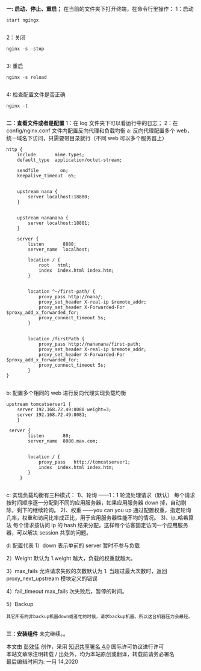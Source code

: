 
**一: 启动、停止、重启；** 在当前的文件夹下打开终端，在命令行里操作： 1：启动

```
start ngingx


```

2：关闭

```
nginx -s -stop


```

3: 重启

```
nginx -s reload


```

4: 检查配置文件是否正确

```
nginx -t


```

**二：查看文件或者是配置** 1：在 log 文件夹下可以看运行中的日志； 2：在 config/nginx.conf 文件内配置反向代理和负载均衡 a: 反向代理配置多个 web，统一域名下访问，只需要带目录就行（不同 web 可以多个服务器上）

```
http {
    include       mime.types;
    default_type  application/octet-stream;

    sendfile        on;
    keepalive_timeout  65;

    
    upstream nana {
        server localhost:18880;
    }

    
    upstream nananana {
        server localhost:18881;
    }
        
    server {
        listen       8888;
        server_name  localhost;

        location / {
            root   html;
            index  index.html index.htm;
        } 

        
        location ^~/first-path/ { 
            proxy_pass http://nana/;
            proxy_set_header X-real-ip $remote_addr;
            proxy_set_header X-Forwarded-For $proxy_add_x_forwarded_for;
            proxy_connect_timeout 5s;
        }

        
        location /firstPath { 
            proxy_pass http://nananana/first-path;
            proxy_set_header X-real-ip $remote_addr;
            proxy_set_header X-Forwarded-For $proxy_add_x_forwarded_for;
            proxy_connect_timeout 5s;
        }
}


```

b: 配置多个相同的 web 进行反向代理实现负载均衡

```
upstream tomcatserver1 {  
    server 192.168.72.49:8080 weight=3;  
    server 192.168.72.49:8081;  
    }   
  
 server {  
        listen       80;  
        server_name  8080.max.com;  
        
        
        location / {  
            proxy_pass   http://tomcatserver1;  
            index  index.html index.htm;  
        }  
     }


```

c: 实现负载均衡有三种模式： 1)、轮询 ——1：1 轮流处理请求（默认） 每个请求按时间顺序逐一分配到不同的应用服务器，如果应用服务器 down 掉，自动剔除，剩下的继续轮询。 2)、权重 ——you can you up 通过配置权重，指定轮询几率，权重和访问比率成正比，用于应用服务器性能不均的情况。 3)、ip_哈希算法 每个请求按访问 ip 的 hash 结果分配，这样每个访客固定访问一个应用服务器，可以解决 session 共享的问题。

d: 配置代表 1）down 表示单前的 server 暂时不参与负载

2）Weight 默认为 1.weight 越大，负载的权重就越大。

3）max_fails 允许请求失败的次数默认为 1. 当超过最大次数时，返回 proxy_next_upstream 模块定义的错误

4）fail_timeout max_fails 次失败后，暂停的时间。

5）Backup

```
其它所有的非backup机器down或者忙的时候，请求backup机器。所以这台机器压力会最轻。


```

**三：安装组件** 未完继续。。

本文由 [彭效佳](http://hiper.top/) 创作，采用 [知识共享署名 4.0](https://creativecommons.org/licenses/by/4.0/) 国际许可协议进行许可  
本站文章除注明转载 / 出处外，均为本站原创或翻译，转载前请务必署名  
最后编辑时间为: 一月 14,2020